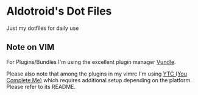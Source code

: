 # Aldotroid's Dot Files

Just my dotfiles for daily use

## Note on VIM
For Plugins/Bundles I'm using the excellent plugin manager [Vundle](https://github.com/gmarik/Vundle.vim).

Please also note that among the plugins in my vimrc I'm using [YTC (You Complete Me)](https://github.com/Valloric/YouCompleteMe) which requires additional setup depending on the platform. Please refer to its README.
